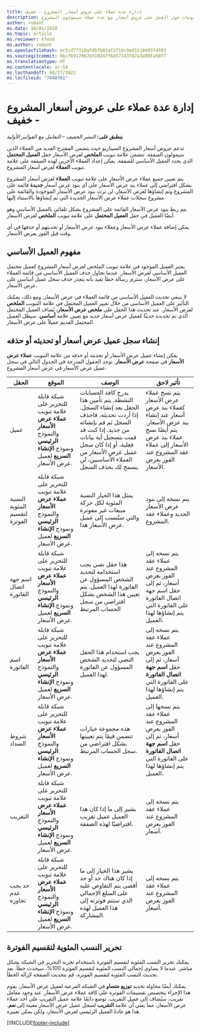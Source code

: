 ```yaml
---
title: إدارة عدة عملاء على عروض أسعار المشروع - خفيف
description: يقدم هذا الموضوع معلومات حول العمل على عروض أسعار مع عدة عملاء سيمولون المشروع. (Sales)
author: rumant
ms.date: 10/01/2020
ms.topic: article
ms.reviewer: kfend
ms.author: rumant
ms.openlocfilehash: ec5cd77318afdbfb01af2f1dc9ad151849374593
ms.sourcegitcommit: bbcfb917667e319247f6e57143f87a3e89fa5077
ms.translationtype: HT
ms.contentlocale: ar-SA
ms.lasthandoff: 08/27/2021
ms.locfileid: "7440761"
---
```

# <a name="manage-multiple-customers-on-project-quotes---lite"></a>إدارة عدة عملاء على عروض أسعار المشروع - خفيف

_**ينطبق على:** النشر الخفيف – التعامل مع الفواتير الأولية_

تدعم عروض أسعار المشروع السيناريو حيث يتضمن المقترح العديد من العملاء الذين سيمولون الصفقة. تتضمن علامة تبويب **الملخص** لعرض الأسعار حقل **العميل المحتمل** الذي يحدد العميل الأساسي للصفقة. يمكن إعداد العملاء الآخرين لهذه الصفقة على علامة تبويب **العملاء** لعرض أسعار المشروع.

يتم تعيين جميع عملاء عرض الأسعار على علامة تبويب **العملاء** لعرض أسعار المشروع بشكل افتراضي إلى عملاء بند عرض الأسعار على أي بنود عرض أسعار **جديدة** قائمة على المشروع وتم إنشاؤها لعرض الأسعار. لن ترث بنود عرض الأسعار الموجودة والقائمة على مشروع سجلات عملاء عرض الأسعار الجديدة التي تم إنشاؤها بالاستناد إليها.

يتم ربط بنود عرض الأسعار القائمة على المشروع بشكل تلقائي بالعميل الأساسي وهو أيضًا العميل في حقل **العميل المحتمل** على علامة تبويب **الملخص** لعرض الأسعار.

يمكن إضافة عملاء عرض الأسعار وعملاء بنود عرض الأسعار أو تحديثهم أو حذفها في أي وقت قبل الفوز بعرض الأسعار.

## <a name="concept-of-a-primary-customer"></a>مفهوم العميل الأساسي

يعتبر العميل الموجود في علامة تبويب الملخص لعرض أسعار المشروع كعميل محتمل العميل الأساسي لعرض الأسعار. عندما تحاول حذف العميل الأساسي من قائمة العملاء على عرض الأسعار، سترى رسالة خطأ تفيد بأنه يتعذر حذف سجل عميل أساسي على عرض الأسعار.

لا ينبغي تحديث العميل الأساسي من قائمة العملاء في عرض الأسعار. ومع ذلك، يمكنك التأثير على العميل الأساسي من خلال تغيير العميل المحتمل في علامة التبويب **الملخص** لعرض الأسعار. عند تحديث هذا الحقل على **ملخص عرض الأسعار**، يُضاف العميل المحتمل الذي تم تحديده حديثًا كعميل عرض أسعار جديد مع تعيين علامة **أساسي**. سيظل العميل المحتمل القديم عميلاً على عرض الأسعار.

## <a name="create-update-or-delete-a-quote-customer-record"></a>إنشاء سجل عميل عرض أسعار أو تحديثه أو حذفه

يمكن إنشاء عميل عرض الأسعار أو تحديثه أو حذفه من علامة التبويب **عملاء عرض الأسعار** في صفحة **عرض الأسعار**. توجد الحقول المدرجة في الجدول التالي في سجل عميل عرض الأسعار في عرض أسعار المشروع.

| **الحقل** | **الموقع** | **الوصف** | **تأثير لاحق** |
| --- | --- | --- | --- |
| عميل | شبكة قابلة للتحرير على علامة تبويب **عملاء عرض الأسعار** والنموذج **الرئيسي** ونموذج **الإنشاء السريع** لعميل عرض الأسعار. | يدرج كافة الحسابات النشطة. يتم تأمين هذا الحقل بعد إنشاء السجل. إذا أردت تحديثه، فاحذف السجل ثم قم بإنشائه من جديد. إذا كنت قد قمت بتسجيل أية بيانات فعلية، أو إذا كان سجل عميل عرض الأسعار من العملاء الأساسيين، لن يسمح لك بحذف السجل. | يتم نسخ عملاء عرض الأسعار كعملاء بند عرض أسعار عند إنشاء بند عرض الأسعار. يتم أيضًا نسخ عملاء بند عرض الأسعار إلى عملاء عقد المشروع عند الفوز بعرض الأسعار. |
| النسبة المئوية لتقسيم الفوترة | شبكة قابلة للتحرير على علامة تبويب **عملاء عرض الأسعار** والنموذج **الرئيسي** ونموذج **الإنشاء السريع** لعميل عرض الأسعار. | يمثل هذا الخيار النسبة المئوية لكل حركة مبيعات غير مفوترة والتي ستُنسب إلى عميل عرض الأسعار هذا. | يتم نسخه إلى بنود عرض الأسعار الجديد وعملاء عقد المشروع. |
| اسم جهة اتصال الفاتورة | شبكة قابلة للتحرير على علامة تبويب **عملاء عرض الأسعار** والنموذج **الرئيسي** ونموذج **الإنشاء السريع** لعميل عرض الأسعار. | هذا حقل نصي يجب استخدامه لتحديد الشخص المسؤول عن الفاتورة لهذا العميل. يتم تعيين هذا الشخص بشكل افتراضي من سجل الحساب المرتبط | يتم نسخه إلى عملاء عقد المشروع عند الفوز بعرض أسعار، ثم إلى حقل اسم جهة اتصال الفاتورة على الفاتورة التي يتم إنشاؤها لهذا العميل. |
| اسم الفاتورة | شبكة قابلة للتحرير على علامة تبويب **عملاء عرض الأسعار** والنموذج **الرئيسي** ونموذج **الإنشاء السريع** لعميل عرض الأسعار. | يجب استخدام هذا الحقل النصي لتحديد الشخص المسؤول عن الفاتورة لهذا العميل. | يتم نسخه إلى عملاء عقد المشروع عند الفوز بعرض أسعار، ثم إلى حقل **اسم جهة اتصال الفاتورة** على الفاتورة التي يتم إنشاؤها لهذا العميل. |
| شروط السداد | شبكة قابلة للتحرير على علامة تبويب **عملاء عرض الأسعار** والنموذج **الرئيسي** ونموذج **الإنشاء السريع** لعميل عرض الأسعار. | هذه مجموعة خيارات تتضمن قيمًا يتم تعيينها بشكل افتراضي من سجل الحساب المرتبط. | يتم نسخها إلى عملاء عقد المشروع عند الفوز بعرض أسعار، ثم إلى حقل **اسم جهة اتصال الفاتورة** على الفاتورة التي يتم إنشاؤها لهذا العميل. |
| التقريب | شبكة قابلة للتحرير على علامة تبويب **عملاء عرض الأسعار** والنموذج **الرئيسي** ونموذج **الإنشاء السريع** لعميل عرض الأسعار. | يشير إلى ما إذا كان هذا العميل عميل تقريب افتراضيًا لهذه الصفقة. | يتم نسخه إلى عملاء عقد المشروع عند الفوز بعرض أسعار. |
| حد يجب عدم تجاوزه | شبكة قابلة للتحرير على علامة تبويب **عملاء عرض الأسعار** والنموذج **الرئيسي** ونموذج **الإنشاء السريع** لعميل عرض الأسعار. | يشير هذا الخيار إلى ما إذا كان هناك حد أو حد أقصى يتم التفاوض عليه على المبلغ الإجمالي الذي ستتم فوترته إلى هذا العميل لهذه المشاركة. | يتم نسخه إلى عملاء عقد المشروع عند الفوز بعرض أسعار. |

## <a name="editing-billing-split-percentages"></a>تحرير النسب المئوية لتقسيم الفوترة

يمكنك تحرير النسب المئوية لتقسيم الفوترة باستخدام تجربة التحرير في الشبكة بشكل مباشر. عندما لا يساوي إجمالي النسب المئوية لتقسيم الفوترة 100%، سيحدث خطأ. بعد تحديث النسب المئوية لتقسيم الفوترة، قم بتحديث الصفحة لإزالة الخطأ.

يمكنك أيضًا محاولة تحديد **توزيع متساو** في الشبكة الفرعية لعميل عرض الأسعار. يقوم هذا الإجراء بتخصيص تقسيمات الفوترة على كافة عملاء عرض الأسعار. عند وجود معامل تقريب، سيُضاف إلى عميل التقريب. توضع دائمًا علامة عميل التقريب على أحد عملاء عرض الأسعار، مما يعني أن علامة **التقريب** لسجل عميل عرض الأسعار معينة إلى **نعم**. هذا هو عادةً العميل الرئيسي لعرض الأسعار، ولكن يمكن تغييره.


[!INCLUDE[footer-include](../../includes/footer-banner.md)]
